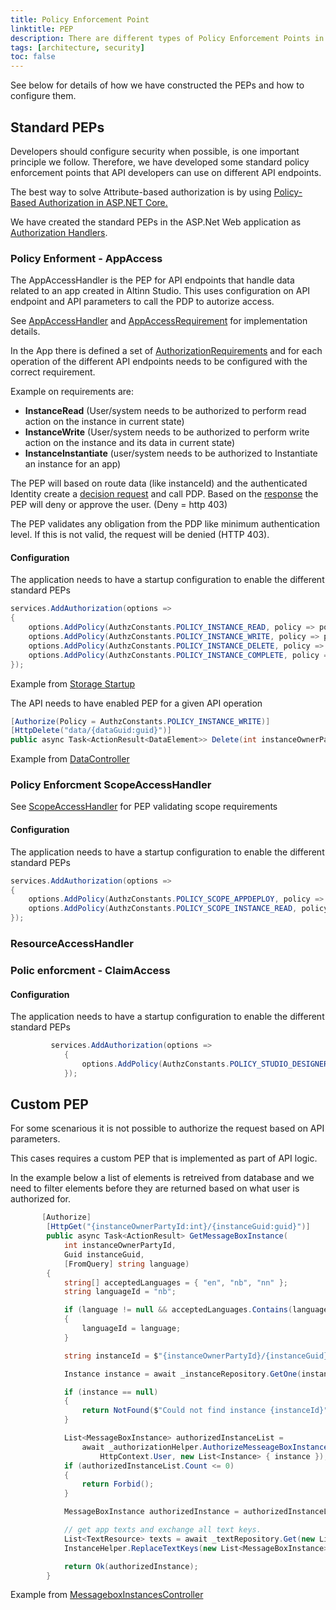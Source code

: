```yaml
---
title: Policy Enforcement Point
linktitle: PEP
description: There are different types of Policy Enforcement Points in the Altinn 3 platform. 
tags: [architecture, security]
toc: false
---
```


See below for details of how we have constructed the PEPs and how to configure them.

## Standard PEPs

Developers should configure security when possible, is one important principle we follow. 
Therefore, we have developed some standard policy enforcement points that API developers can use on different API endpoints.

The best way to solve Attribute-based authorization is by using
[Policy-Based Authorization in ASP.NET Core.](https://docs.microsoft.com/en-us/aspnet/core/security/authorization/policies)

We have created the standard PEPs in the ASP.Net Web application as 
[Authorization Handlers](https://github.com/aspnet/AspNetCore/blob/release/3.0/src/Security/Authorization/Core/src/AuthorizationHandler.cs).

### Policy Enforment - AppAccess

The AppAccessHandler is the PEP for API endpoints that handle data related to an app created in Altinn Studio. This uses configuration
on API endpoint and API parameters to call the PDP to autorize access. 

See [AppAccessHandler](https://github.com/Altinn/altinn-authorization/blob/main/src/Altinn.Common.PEP/Altinn.Common.PEP/Authorization/AppAccessHandler.cs) 
and [AppAccessRequirement](https://github.com/Altinn/altinn-authorization/blob/main/src/Altinn.Common.PEP/Altinn.Common.PEP/Authorization/AppAccessRequirement.cs) for implementation details.


In the App there is defined a set of
[AuthorizationRequirements](https://docs.microsoft.com/en-us/dotnet/api/microsoft.aspnetcore.authorization.iauthorizationrequirement?) 
and for each operation of the different API endpoints needs to be configured with the correct requirement.

Example on requirements are:

- **InstanceRead** (User/system needs to be authorized to perform read action on the instance in current state)
- **InstanceWrite** (User/system needs to be authorized to perform write action on the instance and its data in current state)
- **InstanceInstantiate** (user/system needs to be authorized to Instantiate an instance for an app)

The PEP will based on route data (like instanceId) and the authenticated Identity create a
[decision request](https://github.com/Altinn/altinn-studio/blob/master/src/Altinn.Platform/Altinn.Platform.Authorization/IntegrationTests/Data/Xacml/3.0/AltinnApps/AltinnApps0007Request.json) and call PDP.
Based on the [response](https://github.com/Altinn/altinn-studio/blob/master/src/Altinn.Platform/Altinn.Platform.Authorization/IntegrationTests/Data/Xacml/3.0/AltinnApps/AltinnApps0007Response.json) the PEP will deny or approve the user. (Deny = http 403)

The PEP validates any obligation from the PDP like minimum authentication level. If this is not valid, the request will be denied (HTTP 403).

#### Configuration

The application needs to have a startup configuration to enable the different standard PEPs

```c#
services.AddAuthorization(options =>
{
    options.AddPolicy(AuthzConstants.POLICY_INSTANCE_READ, policy => policy.Requirements.Add(new AppAccessRequirement("read")));
    options.AddPolicy(AuthzConstants.POLICY_INSTANCE_WRITE, policy => policy.Requirements.Add(new AppAccessRequirement("write")));
    options.AddPolicy(AuthzConstants.POLICY_INSTANCE_DELETE, policy => policy.Requirements.Add(new AppAccessRequirement("delete")));
    options.AddPolicy(AuthzConstants.POLICY_INSTANCE_COMPLETE, policy => policy.Requirements.Add(new AppAccessRequirement("complete")));
});

```

Example from [Storage Startup](https://github.com/Altinn/altinn-studio/blob/master/src/Altinn.Platform/Altinn.Platform.Storage/Storage/Startup.cs)

The API needs to have enabled PEP for a given API operation

```c#
[Authorize(Policy = AuthzConstants.POLICY_INSTANCE_WRITE)]
[HttpDelete("data/{dataGuid:guid}")]
public async Task<ActionResult<DataElement>> Delete(int instanceOwnerPartyId, Guid instanceGuid, Guid dataGuid)

```

Example from [DataController](https://github.com/Altinn/altinn-studio/blob/master/src/Altinn.Platform/Altinn.Platform.Storage/Storage/Controllers/DataController.cs)


### Policy Enforcment ScopeAccessHandler

See [ScopeAccessHandler](https://github.com/Altinn/altinn-authorization/blob/main/src/Altinn.Common.PEP/Altinn.Common.PEP/Authorization/ScopeAccessHandler.cs) for PEP validating scope requirements


#### Configuration

The application needs to have a startup configuration to enable the different standard PEPs

```c#
services.AddAuthorization(options =>
{
    options.AddPolicy(AuthzConstants.POLICY_SCOPE_APPDEPLOY, policy => policy.Requirements.Add(new ScopeAccessRequirement("altinn:appdeploy")));
    options.AddPolicy(AuthzConstants.POLICY_SCOPE_INSTANCE_READ, policy => policy.Requirements.Add(new ScopeAccessRequirement("altinn:instances.read")));
});

```

### ResourceAccessHandler


### Polic enforcment - ClaimAccess




#### Configuration

The application needs to have a startup configuration to enable the different standard PEPs

```c#
         services.AddAuthorization(options =>
            {
                options.AddPolicy(AuthzConstants.POLICY_STUDIO_DESIGNER, policy => policy.Requirements.Add(new ClaimAccessRequirement("urn:altinn:app", "studio.designer")));
            });

```



## Custom PEP

For some scenarious it is not possible to authorize the request based on API parameters. 

This cases requires a custom PEP that is implemented as part of API logic.

In the example below a list of elements is retreived from database and we need to filter elements before they are returned based on what user is authorized for.

```c#
       [Authorize]
        [HttpGet("{instanceOwnerPartyId:int}/{instanceGuid:guid}")]
        public async Task<ActionResult> GetMessageBoxInstance(
            int instanceOwnerPartyId,
            Guid instanceGuid,
            [FromQuery] string language)
        {
            string[] acceptedLanguages = { "en", "nb", "nn" };
            string languageId = "nb";

            if (language != null && acceptedLanguages.Contains(language.ToLower()))
            {
                languageId = language;
            }

            string instanceId = $"{instanceOwnerPartyId}/{instanceGuid}";

            Instance instance = await _instanceRepository.GetOne(instanceId, instanceOwnerPartyId);

            if (instance == null)
            {
                return NotFound($"Could not find instance {instanceId}");
            }

            List<MessageBoxInstance> authorizedInstanceList =
                await _authorizationHelper.AuthorizeMesseageBoxInstances(
                    HttpContext.User, new List<Instance> { instance });
            if (authorizedInstanceList.Count <= 0)
            {
                return Forbid();
            }

            MessageBoxInstance authorizedInstance = authorizedInstanceList.First();

            // get app texts and exchange all text keys.
            List<TextResource> texts = await _textRepository.Get(new List<string> { instance.AppId }, languageId);
            InstanceHelper.ReplaceTextKeys(new List<MessageBoxInstance> { authorizedInstance }, texts, languageId);

            return Ok(authorizedInstance);
        }
```

Example from [MessageboxInstancesController](https://github.com/Altinn/altinn-storage/blob/main/src/Storage/Controllers/MessageboxInstancesController.cs)